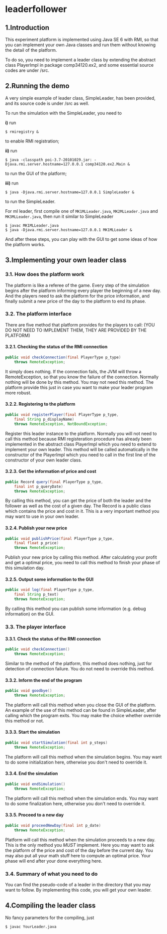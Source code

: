 # leaderfollower

## 1.Introduction

This experiment platform is implemented using Java SE 6 with RMI, so that you can implement your own Java classes and run them without knowing the detail of the platform.

To do so, you need to implement a leader class by extending the abstract class PlayerImpl in package comp34120.ex2, and some essential source codes are under /src.

## 2.Running the demo

A very simple example of leader class, SimpleLeader, has been provided, and its source code is under /src as well.

To run the simulation with the SimpleLeader, you need to

__i)__ run

```shell
$ rmiregistry &
```

to enable RMI registration;

__ii)__ run

```shell
$ java -classpath poi-3.7-20101029.jar: -Djava.rmi.server.hostname=127.0.0.1 comp34120.ex2.Main &
```

to run the GUI of the platform;

__iii)__ run

```shell
$ java -Djava.rmi.server.hostname=127.0.0.1 SimpleLeader &
```

to run the SimpleLeader.

For ml leader, first compile one of `MK1MLLeader.java`, `MK2MLLeader.java` and `MK3MLLeader.java`, then run it similar to SimpleLeader
```shell
$ javac MK1MLLeader.java
$ java -Djava.rmi.server.hostname=127.0.0.1 MK1MLLeader &
```

And after these steps, you can play with the GUI to get some ideas of how the platform works.

## 3.Implementing your own leader class

### 3.1. How does the platform work

The platform is like a referee of the game. Every step of the simulation begins after the platform informing every player the beginning of a new day. And the players need to ask the platform for the price information, and finally submit a new price of the day to the platform to end its phase.

### 3.2. The platform interface

There are five method that platform provides for the players to call: (YOU DO NOT NEED TO IMPLEMENT THEM, THEY ARE PROVIDED BY THE PLATFORM)

#### 3.2.1. Checking the status of the RMI connection

```java
public void checkConnection(final PlayerType p_type)
	throws RemoteException;
```

It simply does nothing. If the connection fails, the JVM will throw a RemoteException, so that you know the failure of the connection. Normally nothing will be done by this method. You may not need this method. The platform provide this just in case you want to make your leader program more robust.

#### 3.2.2. Registering to the platform

```java
public void registerPlayer(final PlayerType p_type,
	final String p_displayName)
	throws RemoteException, NotBoundException;
```

Register this leader instance to the platform. Normally you will not need to call this method because RMI registeration procedure has already been implemented in the abstract class PlayerImpl which you need to extend to implement your own leader. This method will be called automatically in the constructor of the PlayerImpl which you need to call in the first line of the constructor of your own leader class.

#### 3.2.3. Get the information of price and cost

```java
public Record query(final PlayerType p_type,
	final int p_queryDate)
	throws RemoteException;
```

By calling this method, you can get the price of both the leader and the follower as well as the cost of a given day. The Record is a public class which contains the price and cost in it. This is a very important method you may want to use in your own leader.

#### 3.2.4. Publish your new price

```java
public void publishPrice(final PlayerType p_type,
	final float p_price)
	throws RemoteException;
```

Publish your new price by calling this method. After calculating your profit and get a optimal price, you need to call this method to finish your phase of this simulation day.

#### 3.2.5. Output some information to the GUI

```java
public void log(final PlayerType p_type,
	final String p_text)
	throws RemoteException;
```

By calling this method you can publish some information (e.g. debug information) on the GUI.

### 3.3. The player interface

#### 3.3.1. Check the status of the RMI connection

```java
public void checkConnection()
	throws RemoteException;
```

Similar to the method of the platform, this method does nothing, just for detection of connection failure. You do not need to override this method.

#### 3.3.2. Inform the end of the program

```java
public void goodbye()
	throws RemoteException;
```

The platform will call this method when you close the GUI of the platform. An example of the use of this method can be found in SimpleLeader, after calling which the program exits. You may make the choice whether override this method or not.

#### 3.3.3. Start the simulation

```java
public void startSimulation(final int p_steps)
	throws RemoteException;
```

The platform will call this method when the simulation begins. You may want to do some initialization here, otherwise you don't need to override it.

#### 3.3.4. End the simulation

```java
public void endSimulation()
	throws RemoteException;
```

The platform will call this method when the simulation ends. You may want to do some finalization here, otherwise you don't need to override it.

#### 3.3.5. Proceed to a new day

```java
public void proceedNewDay(final int p_date)
	throws RemoteException;
```

Platform will call this method when the simulation proceeds to a new day. This is the only method you *MUST* implement. Here you may want to ask the platform of the price and cost of the day before the current day. You may also put all your math stuff here to compute an optimal price. Your phase will end after your done everything here.

### 3.4. Summary of what you need to do

You can find the pseudo-code of a leader in the directory that you may want to follow. By implementing this code, you will get your own leader.

##  4.Compiling the leader class

No fancy parameters for the compiling, just

```shell
$ javac YourLeader.java
```
